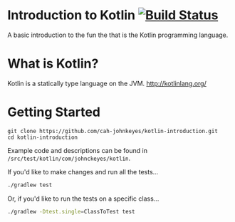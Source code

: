 # Introduction to Kotlin [![Build Status](https://travis-ci.org/jckeyes/kotlin-introduction.svg?branch=master)](https://travis-ci.org/jckeyes/kotlin-introduction)

A basic introduction to the fun the that is the Kotlin programming language.

# What is Kotlin?
Kotlin is a statically type language on the JVM. http://kotlinlang.org/

# Getting Started 
```
git clone https://github.com/cah-johnkeyes/kotlin-introduction.git
cd kotlin-introduction
```
Example code and descriptions can be found in `/src/test/kotlin/com/johnckeyes/kotlin`.

If you'd like to make changes and run all the tests...
```bash
./gradlew test
```
Or, if you'd like to run the tests on a specific class...
```bash
./gradlew -Dtest.single=ClassToTest test
```
